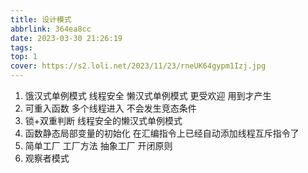 ```yaml
---
title: 设计模式
abbrlink: 364ea8cc
date: 2023-03-30 21:26:19
tags:
top: 1
cover: https://s2.loli.net/2023/11/23/rneUK64gypm1Izj.jpg
---
```

1. 饿汉式单例模式 线程安全 懒汉式单例模式 更受欢迎 用到才产生
2. 可重入函数 多个线程进入 不会发生竞态条件
3. 锁+双重判断 线程安全的懒汉式单例模式
4. 函数静态局部变量的初始化 在汇编指令上已经自动添加线程互斥指令了
5. 简单工厂 工厂方法 抽象工厂 开闭原则
6. 观察者模式